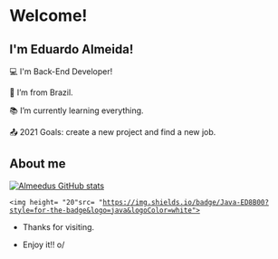 # Welcome!

 

## I'm Eduardo Almeida!

 

:computer: I'm Back-End Developer!

:house_with_garden: I’m from Brazil.

:books: I’m currently learning everything.

:outbox_tray: 2021 Goals: create a new project and find a new job.

 

## About me

[![Almeedus GitHub stats](https://github-readme-stats.vercel.app/api?username=Almeedus)](https://github.com/Almeedus/github-readme-stats)

<code><img height= "20"src= "https://img.shields.io/badge/Java-ED8B00?style=for-the-badge&logo=java&logoColor=white"></code>


- Thanks for visiting.

- Enjoy it!! o/
